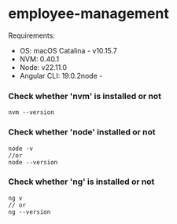 # employee-management

Requirements:

- OS: macOS Catalina - v10.15.7
- NVM: 0.40.1
- Node: v22.11.0
- Angular CLI: 19.0.2node -

### Check whether 'nvm' is installed or not

```terminal
nvm --version
```

### Check whether 'node' installed or not

```terminal
node -v
//or
node --version
```

### Check whether 'ng' is installed or not

```terminal
ng v
// or
ng --version
```
